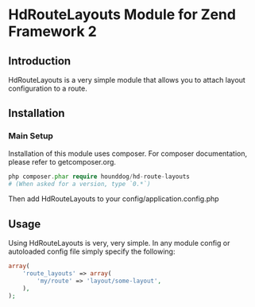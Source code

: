 # HdRouteLayouts Module for Zend Framework 2

## Introduction

HdRouteLayouts is a very simple module that allows you to attach layout configuration to a route.

## Installation

### Main Setup

Installation of this module uses composer. For composer documentation, please refer to getcomposer.org.

```php
php composer.phar require hounddog/hd-route-layouts
# (When asked for a version, type `0.*`)
```
Then add HdRouteLayouts to your config/application.config.php

## Usage

Using HdRouteLayouts is very, very simple. In any module config or autoloaded
config file simply specify the following:

```php
array(
    'route_layouts' => array(
        'my/route' => 'layout/some-layout',
    ),
);
```